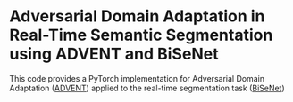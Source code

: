 # Adversarial Domain Adaptation in Real-Time Semantic Segmentation using ADVENT and BiSeNet
This code provides a PyTorch implementation for Adversarial Domain Adaptation ([ADVENT](https://github.com/valeoai/ADVENT)) applied to the real-time segmentation task ([BiSeNet](https://github.com/ooooverflow/BiSeNet))
